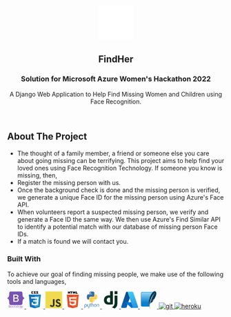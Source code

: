


<!-- PROJECT LOGO -->

<br />

<div align="center"><a  href="#top"></a>

<img  src="source/findher/landing/static/landing/img/face2.png"  alt="Logo"  width="80"  height="80">

  

<h2 align="center">FindHer</h2>

<h3 align="center">Solution for Microsoft Azure Women's Hackathon 2022</h3>

<p align="center">A Django Web Application to Help Find Missing Women and Children using Face Recognition.</p>
<br />
 
 </div>
 
 
<!-- ABOUT THE PROJECT -->
##  About The Project
- The thought of a family member, a friend or someone else you care about going missing can be terrifying. This project aims to help find your loved ones using Face Recognition Technology. If someone you know is missing, then,
- Register the missing person with us.
- Once the background check is done and the missing person is verified, we generate a unique Face ID for the missing person using Azure's Face API.
- When volunteers report a suspected missing person, we verify and generate a Face ID the same way. We then use Azure's Find Similar API to identify a potential match with our database of missing person Face IDs.
- If a match is found we will contact you.

###  Built With
To achieve our goal of finding missing people, we make use of the following tools and languages,
<p align="left">
<a  href="https://getbootstrap.com"  target="_blank"><img  src="https://raw.githubusercontent.com/devicons/devicon/master/icons/bootstrap/bootstrap-plain-wordmark.svg"  alt="bootstrap"  width="40"  height="40"/> </a>
<a  href="https://www.w3schools.com/css/"  target="_blank"> <img  src="https://raw.githubusercontent.com/devicons/devicon/master/icons/css3/css3-original-wordmark.svg"  alt="css3"  width="40"  height="40"/> </a>
<a  href="https://developer.mozilla.org/en-US/docs/Web/JavaScript"  target="_blank"> <img  src="https://raw.githubusercontent.com/devicons/devicon/master/icons/javascript/javascript-original.svg"  alt="javascript"  width="40"  height="40"/> </a>
<a  href="https://www.w3.org/html/"  target="_blank"> <img  src="https://raw.githubusercontent.com/devicons/devicon/master/icons/html5/html5-original-wordmark.svg"  alt="html5"  width="40"  height="40"/> </a>
<a  href="https://www.python.org/"  target="_blank"> <img  src="https://raw.githubusercontent.com/devicons/devicon/master/icons/python/python-original-wordmark.svg"  alt="express"  width="40"  height="40"/> </a>
<a  href="https://www.djangoproject.com/"  target="_blank"> <img  src="https://raw.githubusercontent.com/devicons/devicon/master/icons/django/django-plain.svg"  alt="express"  width="40"  height="40"/> </a>
<a  href="https://docs.microsoft.com/en-us/azure/cognitive-services/face/"  target="_blank"> <img  src="https://raw.githubusercontent.com/devicons/devicon/master/icons/azure/azure-original.svg"  alt="express"  width="40"  height="40"/> </a>
<a  href="https://www.sqlite.org/index.html"  target="_blank"> <img  src="https://raw.githubusercontent.com/devicons/devicon/master/icons/sqlite/sqlite-original.svg"  alt="express"  width="40"  height="40"/> </a>
<a  href="https://git-scm.com/"  target="_blank"> <img  src="https://www.vectorlogo.zone/logos/git-scm/git-scm-icon.svg"  alt="git"  width="40"  height="40"/> </a>
<a  href="https://heroku.com"  target="_blank"> <img  src="https://www.vectorlogo.zone/logos/heroku/heroku-icon.svg"  alt="heroku"  width="40"  height="40"/> </a>


